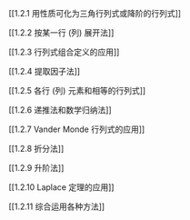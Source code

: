 

[[1.2.1 用性质可化为三角行列式或降阶的行列式]]

[[1.2.2 按某一行 (列) 展开法]]

[[1.2.3 行列式组合定义的应用]]

[[1.2.4 提取因子法]]

[[1.2.5 各行 (列) 元素和相等的行列式]]

[[1.2.6 递推法和数学归纳法]]

[[1.2.7 Vander Monde 行列式的应用]]

[[1.2.8 折分法]]

[[1.2.9 升阶法]]

[[1.2.10 Laplace 定理的应用]]

[[1.2.11 综合运用各种方法]]